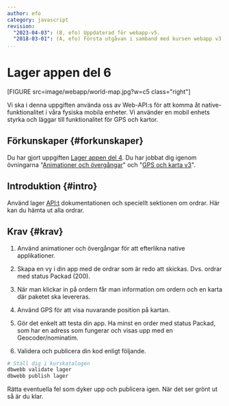 ```yaml
---
author: efo
category: javascript
revision:
  "2023-04-03": (B, efo) Uppdaterad för webapp-v5.
  "2018-03-01": (A, efo) Första utgåvan i samband med kursen webapp v3.
...
```

Lager appen del 6
==================================

[FIGURE src=image/webapp/world-map.jpg?w=c5 class="right"]

Vi ska i denna uppgiften använda oss av Web-API:s för att komma åt native-funktionalitet i våra fysiska mobila enheter. Vi använder en mobil enhets styrka och läggar till funktionalitet för GPS och kartor.



<!--more-->



Förkunskaper {#forkunskaper}
-----------------------
Du har gjort uppgiften [Lager appen del 4](uppgift/lager-appen-del-4). Du har jobbat dig igenom övningarna "[Animationer och övergångar](kunskap/animationer-och-overgangar-v2)" och "[GPS och karta v3](kunskap/gps-och-karta-v3)".



Introduktion {#intro}
-----------------------

Använd lager [API:t](https://lager.emilfolino.se/v2) dokumentationen och speciellt sektionen om ordrar. Här kan du hämta ut alla ordrar.



Krav {#krav}
-----------------------

1. Använd animationer och övergångar för att efterlikna native applikationer.

1. Skapa en vy i din app med de ordrar som är redo att skickas. Dvs. ordrar med status Packad (200).

1. När man klickar in på ordern får man information om ordern och en karta där paketet ska levereras.

1. Använd GPS för att visa nuvarande position på kartan.

1. Gör det enkelt att testa din app. Ha minst en order med status Packad, som har en adress som fungerar och visas upp med en Geocoder/nominatim.

1. Validera och publicera din kod enligt följande.

```bash
# Ställ dig i kurskatalogen
dbwebb validate lager
dbwebb publish lager
```

Rätta eventuella fel som dyker upp och publicera igen. När det ser grönt ut så är du klar.
